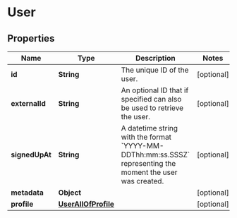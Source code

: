 

# User

## Properties

Name | Type | Description | Notes
------------ | ------------- | ------------- | -------------
**id** | **String** | The unique ID of the user. |  [optional]
**externalId** | **String** | An optional ID that if specified can also be used to retrieve the user.  |  [optional]
**signedUpAt** | **String** | A datetime string with the format &#x60;YYYY-MM-DDThh:mm:ss.SSSZ&#x60; representing the moment the user was created.  |  [optional]
**metadata** | **Object** |  |  [optional]
**profile** | [**UserAllOfProfile**](UserAllOfProfile.md) |  |  [optional]



